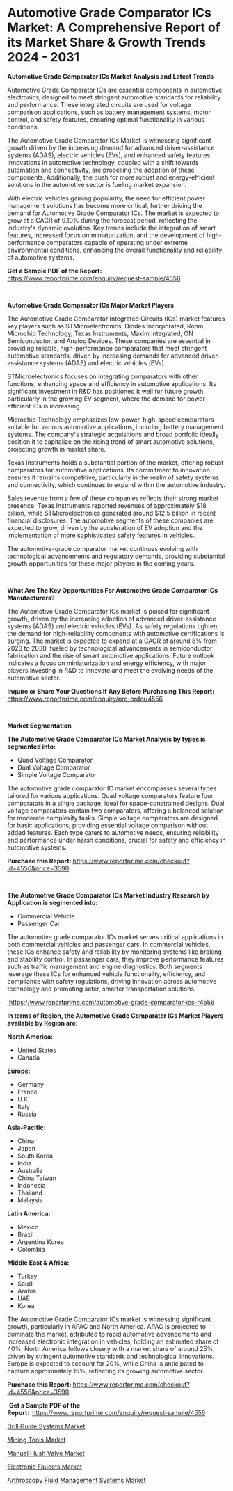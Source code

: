 <p><h1>Automotive Grade Comparator ICs Market: A Comprehensive Report of its Market Share & Growth Trends 2024 - 2031</h1></p><p><strong>Automotive Grade Comparator ICs Market Analysis and Latest Trends</strong></p>
<p><p>Automotive Grade Comparator ICs are essential components in automotive electronics, designed to meet stringent automotive standards for reliability and performance. These integrated circuits are used for voltage comparison applications, such as battery management systems, motor control, and safety features, ensuring optimal functionality in various conditions.</p><p>The Automotive Grade Comparator ICs Market is witnessing significant growth driven by the increasing demand for advanced driver-assistance systems (ADAS), electric vehicles (EVs), and enhanced safety features. Innovations in automotive technology, coupled with a shift towards automation and connectivity, are propelling the adoption of these components. Additionally, the push for more robust and energy-efficient solutions in the automotive sector is fueling market expansion.</p><p>With electric vehicles gaining popularity, the need for efficient power management solutions has become more critical, further driving the demand for Automotive Grade Comparator ICs. The market is expected to grow at a CAGR of 9.10% during the forecast period, reflecting the industry's dynamic evolution. Key trends include the integration of smart features, increased focus on miniaturization, and the development of high-performance comparators capable of operating under extreme environmental conditions, enhancing the overall functionality and reliability of automotive systems.</p></p>
<p><strong>Get a Sample PDF of the Report:&nbsp;</strong> <a href="https://www.reportprime.com/enquiry/request-sample/4556">https://www.reportprime.com/enquiry/request-sample/4556</a></p>
<p>&nbsp;</p>
<p><strong>Automotive Grade Comparator ICs Major Market Players</strong></p>
<p><p>The Automotive Grade Comparator Integrated Circuits (ICs) market features key players such as STMicroelectronics, Diodes Incorporated, Rohm, Microchip Technology, Texas Instruments, Maxim Integrated, ON Semiconductor, and Analog Devices. These companies are essential in providing reliable, high-performance comparators that meet stringent automotive standards, driven by increasing demands for advanced driver-assistance systems (ADAS) and electric vehicles (EVs).</p><p>STMicroelectronics focuses on integrating comparators with other functions, enhancing space and efficiency in automotive applications. Its significant investment in R&D has positioned it well for future growth, particularly in the growing EV segment, where the demand for power-efficient ICs is increasing.</p><p>Microchip Technology emphasizes low-power, high-speed comparators suitable for various automotive applications, including battery management systems. The company's strategic acquisitions and broad portfolio ideally position it to capitalize on the rising trend of smart automotive solutions, projecting growth in market share.</p><p>Texas Instruments holds a substantial portion of the market, offering robust comparators for automotive applications. Its commitment to innovation ensures it remains competitive, particularly in the realm of safety systems and connectivity, which continues to expand within the automotive industry.</p><p>Sales revenue from a few of these companies reflects their strong market presence: Texas Instruments reported revenues of approximately $18 billion, while STMicroelectronics generated around $12.5 billion in recent financial disclosures. The automotive segments of these companies are expected to grow, driven by the acceleration of EV adoption and the implementation of more sophisticated safety features in vehicles.</p><p>The automotive-grade comparator market continues evolving with technological advancements and regulatory demands, providing substantial growth opportunities for these major players in the coming years.</p></p>
<p>&nbsp;</p>
<p><strong>What Are The Key Opportunities For Automotive Grade Comparator ICs Manufacturers?</strong></p>
<p><p>The Automotive Grade Comparator ICs market is poised for significant growth, driven by the increasing adoption of advanced driver-assistance systems (ADAS) and electric vehicles (EVs). As safety regulations tighten, the demand for high-reliability components with automotive certifications is surging. The market is expected to expand at a CAGR of around 8% from 2023 to 2030, fueled by technological advancements in semiconductor fabrication and the rise of smart automotive applications. Future outlook indicates a focus on miniaturization and energy efficiency, with major players investing in R&D to innovate and meet the evolving needs of the automotive sector.</p></p>
<p><strong>Inquire or Share Your Questions If Any Before Purchasing This Report:</strong> <a href="https://www.reportprime.com/enquiry/pre-order/4556">https://www.reportprime.com/enquiry/pre-order/4556</a></p>
<p>&nbsp;</p>
<p><strong>Market Segmentation</strong></p>
<p><strong>The Automotive Grade Comparator ICs Market Analysis by types is segmented into:</strong></p>
<p><ul><li>Quad Voltage Comparator</li><li>Dual Voltage Comparator</li><li>Simple Voltage Comparator</li></ul></p>
<p><p>The automotive grade comparator IC market encompasses several types tailored for various applications. Quad voltage comparators feature four comparators in a single package, ideal for space-constrained designs. Dual voltage comparators contain two comparators, offering a balanced solution for moderate complexity tasks. Simple voltage comparators are designed for basic applications, providing essential voltage comparison without added features. Each type caters to automotive needs, ensuring reliability and performance under harsh conditions, crucial for safety and efficiency in automotive systems.</p></p>
<p><strong>Purchase this Report:&nbsp;</strong><a href="https://www.reportprime.com/checkout?id=4556&price=3590">https://www.reportprime.com/checkout?id=4556&price=3590</a></p>
<p>&nbsp;</p>
<p><strong>The Automotive Grade Comparator ICs Market Industry Research by Application is segmented into:</strong></p>
<p><ul><li>Commercial Vehicle</li><li>Passenger Car</li></ul></p>
<p><p>The automotive grade comparator ICs market serves critical applications in both commercial vehicles and passenger cars. In commercial vehicles, these ICs enhance safety and reliability by monitoring systems like braking and stability control. In passenger cars, they improve performance features such as traffic management and engine diagnostics. Both segments leverage these ICs for enhanced vehicle functionality, efficiency, and compliance with safety regulations, driving innovation across automotive technology and promoting safer, smarter transportation solutions.</p></p>
<p><a href="https://www.reportprime.com/automotive-grade-comparator-ics-r4556">&nbsp;https://www.reportprime.com/automotive-grade-comparator-ics-r4556</a></p>
<p><strong>In terms of Region, the Automotive Grade Comparator ICs Market Players available by Region are:</strong></p>
<p>
    <p> <strong> North America: </strong>
        <ul>
            <li>United States</li>
            <li>Canada</li>
        </ul>
        </p> 
    <p> <strong> Europe: </strong>
        <ul>
            <li>Germany</li>
            <li>France</li>
            <li>U.K.</li>
            <li>Italy</li>
            <li>Russia</li>
        </ul>
        </p> 
    <p> <strong> Asia-Pacific: </strong>
        <ul>
            <li>China</li>
            <li>Japan</li>
            <li>South Korea</li>
            <li>India</li>
            <li>Australia</li>
            <li>China Taiwan</li>
            <li>Indonesia</li>
            <li>Thailand</li>
            <li>Malaysia</li>
        </ul>
        </p> 
    <p> <strong> Latin America: </strong>
        <ul>
            <li>Mexico</li>
            <li>Brazil</li>
            <li>Argentina Korea</li>
            <li>Colombia</li>
        </ul>
        </p> 
    <p> <strong> Middle East & Africa: </strong>
        <ul>
            <li>Turkey</li>
            <li>Saudi</li>
            <li>Arabia</li>
            <li>UAE</li>
            <li>Korea</li>
        </ul>
    </p>
    </p>
<p><p>The Automotive Grade Comparator ICs market is witnessing significant growth, particularly in APAC and North America. APAC is projected to dominate the market, attributed to rapid automotive advancements and increased electronic integration in vehicles, holding an estimated share of 40%. North America follows closely with a market share of around 25%, driven by stringent automotive standards and technological innovations. Europe is expected to account for 20%, while China is anticipated to capture approximately 15%, reflecting its growing automotive sector.</p></p>
<p><strong>Purchase this Report: </strong><a href="https://www.reportprime.com/checkout?id=4556&price=3590">https://www.reportprime.com/checkout?id=4556&price=3590</a></p>
<p>&nbsp;<strong>Get a Sample PDF of the Report:&nbsp;&nbsp;</strong><a href="https://www.reportprime.com/enquiry/request-sample/4556">https://www.reportprime.com/enquiry/request-sample/4556</a></p>
<p><strong></strong></p>
<p><p><a href="https://issuu.com/reportprime-2/docs/drill-guide-systems-market-size-203_2be694c5efb36b">Drill Guide Systems Market</a></p><p><a href="https://www.linkedin.com/pulse/mining-tools-market-size-growing-cagr-75-report-covers-ybuhc?trackingId=Ww3zKMFNT7WbudQ7szgVJA%3D%3D">Mining Tools Market</a></p><p><a href="https://www.linkedin.com/pulse/global-manual-flush-valve-market-analysis-trends-forecasts-x2qac?trackingId=CzSwy1MYSHGgxTCUEglVRQ%3D%3D">Manual Flush Valve Market</a></p><p><a href="https://www.linkedin.com/pulse/electronic-faucets-market-evolution-global-trends-regional-vhsmc?trackingId=Sb5O0Qm%2BQJWDQOthQ8yrDw%3D%3D">Electronic Faucets Market</a></p><p><a href="https://issuu.com/reportprime-2/docs/arthroscopy-fluid-management-system_758bf77f357c1a">Arthroscopy Fluid Management Systems Market</a></p></p>
